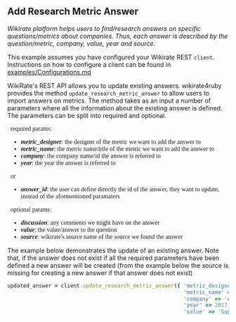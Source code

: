 ## Add Research Metric Answer

_Wikirate platform helps users to find/research answers on specific questions/metrics about companies. Thus, each answer
is described by the question/metric, company, value, year and source._

This example assumes you have configured your Wikirate REST `client`. Instructions on how to configure a client can be
found in [examples/Configurations.md](https://github.com/wikirate/wikirate4ruby/blob/main/examples/Configuration.md)

WikiRate's REST API allows you to update existing answers. wikirate4ruby provides the
method `update_research_metric_answer` to allow users to import answers on metrics. The method takes as an input a
number of parameters where all the information about the existing answer is defined. The parameters can be split into
required and optional.

<div style="font-family:'Source Code Pro'; font-size:14px; padding-left: 0.5em; padding-right: 0.5em;">

required params:

- **_metric_designer_**: the designer of the metric we want to add the answer to
- **_metric_name_**: the metric name/title of the metric we want to add the answer to
- **_company_**: the company name/id the answer is referred to
- **_year_**: the year the answer is referred to

or

- **_answer_id_**: the user can define directly the id of the answer, they want to update, instead of the aformentioned
  paramaters

optional params:

- **_discussion_**: any comments we might have on the answer
- **_value_**: the value/answer to the question
- **_source_**: wikirate's source name of the source we found the answer

</div>

The example below demonstrates the update of an existing answer. Note that, if the answer does not exist if all the
required parameters have been defined a new answer will be created (from the example below the source is missing for
creating a new answer if that answer does not exist)

```ruby
updated_answer = client.update_research_metric_answer({ 'metric_designer' => 'Walk Free',
                                                        'metric_name' => 'MSA Whistleblowing mechanism',
                                                        'company' => 'AIB Group plc',
                                                        'year' => 2017,
                                                        'value' => 'Supply Chain Workers' })
```

